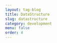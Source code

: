 ```yaml
---
layout: tag-blog
title: DataStructure
slug: datastructure
category: development
menu: false
order: 4
---
```

